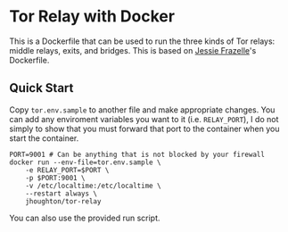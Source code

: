 # Tor Relay with Docker
This is a Dockerfile that can be used to run the three kinds of Tor relays: middle relays, exits, and bridges.
This is based on [Jessie Frazelle](https://github.com/jessfraz)'s Dockerfile.

## Quick Start
Copy `tor.env.sample` to another file and make appropriate changes.
You can add any enviroment variables you want to it (i.e. `RELAY_PORT`),
I do not simply to show that you must forward that port to the container when you start the container.

```
PORT=9001 # Can be anything that is not blocked by your firewall
docker run --env-file=tor.env.sample \
    -e RELAY_PORT=$PORT \
    -p $PORT:9001 \
    -v /etc/localtime:/etc/localtime \
    --restart always \
    jhoughton/tor-relay
```

You can also use the provided run script.

